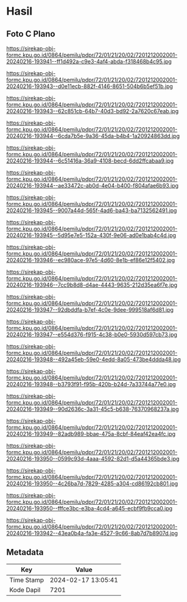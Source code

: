 # Hasil

## Foto C Plano

https://sirekap-obj-formc.kpu.go.id/0864/pemilu/pdpr/72/01/21/20/02/7201212002001-20240216-193941--ff1d492a-c9e3-4af4-abda-f318468b4c95.jpg

https://sirekap-obj-formc.kpu.go.id/0864/pemilu/pdpr/72/01/21/20/02/7201212002001-20240216-193943--d0e11ecb-882f-4146-8651-504b6b5ef51b.jpg

https://sirekap-obj-formc.kpu.go.id/0864/pemilu/pdpr/72/01/21/20/02/7201212002001-20240216-193943--62c851cb-64b7-40d3-bd92-2a7620c67eab.jpg

https://sirekap-obj-formc.kpu.go.id/0864/pemilu/pdpr/72/01/21/20/02/7201212002001-20240216-193944--6cda7b5e-9a36-45da-b4b4-1a20924863dd.jpg

https://sirekap-obj-formc.kpu.go.id/0864/pemilu/pdpr/72/01/21/20/02/7201212002001-20240216-193944--6c51416a-36a9-4108-becd-6dd2ffcabaa9.jpg

https://sirekap-obj-formc.kpu.go.id/0864/pemilu/pdpr/72/01/21/20/02/7201212002001-20240216-193944--ae33472c-ab0d-4e04-b400-f804afae6b93.jpg

https://sirekap-obj-formc.kpu.go.id/0864/pemilu/pdpr/72/01/21/20/02/7201212002001-20240216-193945--9007a44d-565f-4ad6-ba43-ba7132562491.jpg

https://sirekap-obj-formc.kpu.go.id/0864/pemilu/pdpr/72/01/21/20/02/7201212002001-20240216-193945--5d95e7e5-152a-430f-9e06-ad0e1bab4c4d.jpg

https://sirekap-obj-formc.kpu.go.id/0864/pemilu/pdpr/72/01/21/20/02/7201212002001-20240216-193946--ec980ace-97e5-4d60-8e1b-ef86e12f5402.jpg

https://sirekap-obj-formc.kpu.go.id/0864/pemilu/pdpr/72/01/21/20/02/7201212002001-20240216-193946--7cc9b8d8-d4ae-4443-9635-212d35ea6f7e.jpg

https://sirekap-obj-formc.kpu.go.id/0864/pemilu/pdpr/72/01/21/20/02/7201212002001-20240216-193947--92dbddfa-b7ef-4c0e-9dee-999518af6d81.jpg

https://sirekap-obj-formc.kpu.go.id/0864/pemilu/pdpr/72/01/21/20/02/7201212002001-20240216-193947--e554d376-f915-4c38-b0e0-5930d597cb73.jpg

https://sirekap-obj-formc.kpu.go.id/0864/pemilu/pdpr/72/01/21/20/02/7201212002001-20240216-193948--492a45eb-59e0-4edd-8a05-473be4ddda48.jpg

https://sirekap-obj-formc.kpu.go.id/0864/pemilu/pdpr/72/01/21/20/02/7201212002001-20240216-193948--b3793f91-f95b-420b-b24d-7a33744a77e0.jpg

https://sirekap-obj-formc.kpu.go.id/0864/pemilu/pdpr/72/01/21/20/02/7201212002001-20240216-193949--90d2636c-3a31-45c5-b638-76370968237a.jpg

https://sirekap-obj-formc.kpu.go.id/0864/pemilu/pdpr/72/01/21/20/02/7201212002001-20240216-193949--82adb989-bbae-475a-8cbf-84eaf42ea4fc.jpg

https://sirekap-obj-formc.kpu.go.id/0864/pemilu/pdpr/72/01/21/20/02/7201212002001-20240216-193950--0599c93d-4aaa-4592-82d1-d5a44365bde3.jpg

https://sirekap-obj-formc.kpu.go.id/0864/pemilu/pdpr/72/01/21/20/02/7201212002001-20240216-193950--4c26ba7d-7829-4285-a304-cd86192cb801.jpg

https://sirekap-obj-formc.kpu.go.id/0864/pemilu/pdpr/72/01/21/20/02/7201212002001-20240216-193950--fffce3bc-e3ba-4cd4-a645-ecbf9fb9cca0.jpg

https://sirekap-obj-formc.kpu.go.id/0864/pemilu/pdpr/72/01/21/20/02/7201212002001-20240216-193942--43ea0b4a-fa3e-4527-9c66-8ab7d7b8907d.jpg


## Metadata

| Key        | Value               |
| ---------- | ------------------- |
| Time Stamp | 2024-02-17 13:05:41 |
| Kode Dapil | 7201                |



